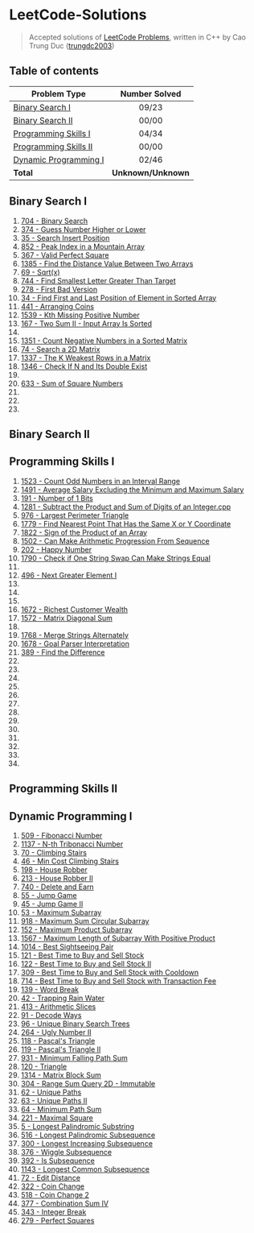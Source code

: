 # LeetCode-Solutions
> Accepted solutions of [LeetCode Problems](https://leetcode.com/problemset/all/), written in C++ by Cao Trung Duc ([trungdc2003](https://leetcode.com/trungdc2003/))

## Table of contents
|                   Problem Type                    | Number Solved |
|---------------------------------------------------|:-------------:|
| [Binary Search I](#Binary-Search-I)               |     09/23     |
| [Binary Search II](#Binary-Search-II)             |     00/00     |
| [Programming Skills I](#Programming-Skills-I)     |     04/34     |
| [Programming Skills II](#Programming-Skills-II)   |     00/00     |
| [Dynamic Programming I](#Dynamic-Programming-I)   |     02/46     |
| **Total**                                         |**Unknown/Unknown**|

## Binary Search I
1. [704 - Binary Search](source/704%20-%20Binary%20Search.cpp) 
2. [374 - Guess Number Higher or Lower](source/374%20-%20Guess%20Number%20Higher%20or%20Lower.cpp) 
3. [35 - Search Insert Position](source/35%20-%20Search%20Insert%20Position.cpp) 
4. [852 - Peak Index in a Mountain Array](source/852%20-%20Peak%20Index%20in%20a%20Mountain%20Array.cpp) 
5. [367 - Valid Perfect Square](source/367%20-%20Valid%20Perfect%20Square.cpp) 
6. [1385 - Find the Distance Value Between Two Arrays](source/1385%20-%20Find%20the%20Distance%20Value%20Between%20Two%20Arrays.cpp)
7. [69 - Sqrt(x)](source/69%20-%20Sqrt(x).cpp)
8. [744 - Find Smallest Letter Greater Than Target](source/744%20-%20Find%20Smallest%20Letter%20Greater%20Than%20Target.cpp)
9. [278 - First Bad Version](source/278%20-%20First%20Bad%20Version.cpp)
10. [34 - Find First and Last Position of Element in Sorted Array](source/34%20-%20Find%20First%20and%20Last%20Position%20of%20Element%20in%20Sorted%20Array.cpp)
11. [441 - Arranging Coins](source/441%20-%20Arranging%20Coins.cpp)
12. [1539 - Kth Missing Positive Number](source/1539%20-%20Kth%20Missing%20Positive%20Number.cpp)
13. [167 - Two Sum II - Input Array Is Sorted](source/167%20-%20Two%20Sum%20II%20-%20Input%20Array%20Is%20Sorted.cpp)
14. []()
15. [1351 - Count Negative Numbers in a Sorted Matrix](source/1351%20-%20Count%20Negative%20Numbers%20in%20a%20Sorted%20Matrix.cpp)
16. [74 - Search a 2D Matrix](source/74%20-%20Search%20a%202D%20Matrix.cpp)
17. [1337 - The K Weakest Rows in a Matrix](source/1337%20-%20The%20K%20Weakest%20Rows%20in%20a%20Matrix.cpp)
18. [1346 - Check If N and Its Double Exist](source/1346%20-%20Check%20If%20N%20and%20Its%20Double%20Exist.cpp)
19. []()
20. [633 - Sum of Square Numbers](source/633%20-%20Sum%20of%20Square%20Numbers.cpp)
21. []()
22. []()
23. []()

## Binary Search II


## Programming Skills I
1. [1523 - Count Odd Numbers in an Interval Range](source/1523%20-%20Count%20Odd%20Numbers%20in%20an%20Interval%20Range.cpp)
2. [1491 - Average Salary Excluding the Minimum and Maximum Salary](source/1491%20-%20Average%20Salary%20Excluding%20the%20Minimum%20and%20Maximum%20Salary.cpp)
3. [191 - Number of 1 Bits](source/191%20-%20Number%20of%201%20Bits.cpp)
4. [1281 - Subtract the Product and Sum of Digits of an Integer.cpp](source/1281%20-%20Subtract%20the%20Product%20and%20Sum%20of%20Digits%20of%20an%20Integer.cpp)
5. [976 - Largest Perimeter Triangle](source/976%20-%20Largest%20Perimeter%20Triangle.cpp)
6. [1779 - Find Nearest Point That Has the Same X or Y Coordinate](source/1779%20-%20Find%20Nearest%20Point%20That%20Has%20the%20Same%20X%20or%20Y%20Coordinate.cpp)
7. [1822 - Sign of the Product of an Array](source/1822%20-%20Sign%20of%20the%20Product%20of%20an%20Array.cpp)
8. [1502 - Can Make Arithmetic Progression From Sequence](source/1502%20-%20Can%20Make%20Arithmetic%20Progression%20From%20Sequence.cpp)
9. [202 - Happy Number](source/202%20-%20Happy%20Number.cpp)
10. [1790 - Check if One String Swap Can Make Strings Equal](source/1790%20-%20Check%20if%20One%20String%20Swap%20Can%20Make%20Strings%20Equal.cpp)
11. []()
12. [496 - Next Greater Element I](source/496%20-%20Next%20Greater%20Element%20I.cpp)
13. []()
14. []()
15. []()
16. [1672 - Richest Customer Wealth](source/1672%20-%20Richest%20Customer%20Wealth.cpp)
17. [1572 - Matrix Diagonal Sum](source/1572%20-%20Matrix%20Diagonal%20Sum.cpp)
18. []()
19. [1768 - Merge Strings Alternately](source/1768%20-%20Merge%20Strings%20Alternately.cpp)
20. [1678 - Goal Parser Interpretation](source/1678%20-%20Goal%20Parser%20Interpretation.cpp)
21. [389 - Find the Difference](source/389%20-%20Find%20the%20Difference.cpp)
22. []()
23. []()
24. []()
25. []()
26. []()
27. []()
28. []()
29. []()
30. []()
31. []()
32. []()
33. []()
34. []()

## Programming Skills II


## Dynamic Programming I
1. [509 - Fibonacci Number](source/509%20-%20Fibonacci%20Number)
2. [1137 - N-th Tribonacci Number](source/1137%20-%20N-th%20Tribonacci%20Number.cpp)
3. [70 - Climbing Stairs](source/70%20-%20Climbing%20Stairs.cpp)
4. [46 - Min Cost Climbing Stairs](source/746%20-%20Min%20Cost%20Climbing%20Stairs.cpp)
5. [198 - House Robber](source/198%20-%20House%20Robber.cpp)
6. [213 - House Robber II](source/213%20-%20House%20Robber%20II.cpp)
7. [740 - Delete and Earn](source/740%20-%20Delete%20and%20Earn.cpp)
8. [55 - Jump Game](source/55%20-%20Jump%20Game.cpp)
9. [45 - Jump Game II](source/45%20-%20Jump%20Game%20II.cpp)
10. [53 - Maximum Subarray](source/53%20-%20Maximum%20Subarray.cpp)
11. [918 - Maximum Sum Circular Subarray]()
12. [152 - Maximum Product Subarray]()
13. [1567 - Maximum Length of Subarray With Positive Product]()
14. [1014 - Best Sightseeing Pair](source/1014%20-%20Best%20Sightseeing%20Pair.cpp)
15. [121 - Best Time to Buy and Sell Stock](source/121%20-%20Best%20Time%20to%20Buy%20and%20Sell%20Stock.cpp)
16. [122 - Best Time to Buy and Sell Stock II](source/122%20-%20Best%20Time%20to%20Buy%20and%20Sell%20Stock%20II.cpp)
17. [309 - Best Time to Buy and Sell Stock with Cooldown]()
18. [714 - Best Time to Buy and Sell Stock with Transaction Fee]()
19. [139 - Word Break]()
20. [42 - Trapping Rain Water]()
21. [413 - Arithmetic Slices](source/413%20-%20Arithmetic%20Slices.cpp)
22. [91 - Decode Ways](source/91%20-%20Decode%20Ways.cpp)
23. [96 - Unique Binary Search Trees]()
24. [264 - Ugly Number II]()
25. [118 - Pascal's Triangle](source/118%20-%20Pascal's%20Triangle.cpp)
26. [119 - Pascal's Triangle II](source/119%20-%20Pascal's%20Triangle%20II.cpp)
27. [931 - Minimum Falling Path Sum](source/931%20-%20Minimum%20Falling%20Path%20Sum.cpp)
28. [120 - Triangle](source/120%20-%20Triangle.cpp)
29. [1314 - Matrix Block Sum](source/1314%20-%20Matrix%20Block%20Sum.cpp)
30. [304 - Range Sum Query 2D - Immutable]()
31. [62 - Unique Paths](source/62%20-%20Unique%20Paths.cpp)
32. [63 - Unique Paths II](source/63%20-%20Unique%20Paths%20II.cpp)
33. [64 - Minimum Path Sum](source/64%20-%20Minimum%20Path%20Sum.cpp)
34. [221 - Maximal Square]()
35. [5 - Longest Palindromic Substring]()
36. [516 - Longest Palindromic Subsequence]()
37. [300 - Longest Increasing Subsequence](source/300%20-%20Longest%20Increasing%20Subsequence.cpp)
38. [376 - Wiggle Subsequence]()
39. [392 - Is Subsequence](source/392%20-%20Is%20Subsequence.cpp)
40. [1143 - Longest Common Subsequence](source/1143%20-%20Longest%20Common%20Subsequence.cpp)
41. [72 - Edit Distance]()
42. [322 - Coin Change](source/322%20-%20Coin%20Change.cpp)
43. [518 - Coin Change 2](source/518%20-%20Coin%20Change%202.cpp)
44. [377 - Combination Sum IV](source/377%20-%20Combination%20Sum%20IV.cpp)
45. [343 - Integer Break]()
46. [279 - Perfect Squares](source/279%20-%20Perfect%20Squares.cpp)
